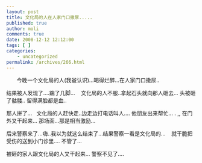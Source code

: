 ```yaml
---
layout: post
title: 文化局的人在人家门口撒尿.....
published: true
author: moli
comments: true
date: 2008-12-12 12:12:00
tags: [ ]
categories:
    - uncategorized
permalink: /archives/266.html
---
```

&nbsp;&nbsp;&nbsp;&nbsp;&nbsp;&nbsp; 今晚一个文化局的人(我爸认识)&#8230;喝得烂醉&#8230;在人家门口撒尿..

结果被人发现了&#8230;.踹了几脚&#8230;&nbsp;&nbsp;&nbsp; 文化局的人不服..拿起石头就向那人砸去&#8230; 头被砸了骷髅.. 留得满脸都是血..

那人拼了&#8230;&nbsp;&nbsp; 文化局的人赶快走..边走边打电话叫人&#8230;. 他朋友出来帮忙&#8230; . ,, 在门外又干起来&#8230; 那场面&#8230;那是相当激励&#8230;

后来警察来了&#8230;嗨..我以为就这么结束了&#8230;结果警察一看是文化局的&#8230;&nbsp;&nbsp;&nbsp; 就干脆把受伤的送到小门诊里&#8230;. 不管了&#8230;

被砸的家人跟文化局的人又干起来&#8230; 警察不见了&#8230;.&nbsp;&nbsp;&nbsp;